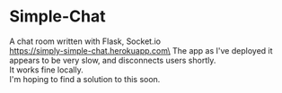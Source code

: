 # Simple-Chat
A chat room written with Flask, Socket.io\
https://simply-simple-chat.herokuapp.com\
The app as I've deployed it appears to be very slow, and disconnects users shortly. \
It works fine locally.\
I'm hoping to find a solution to this soon.
